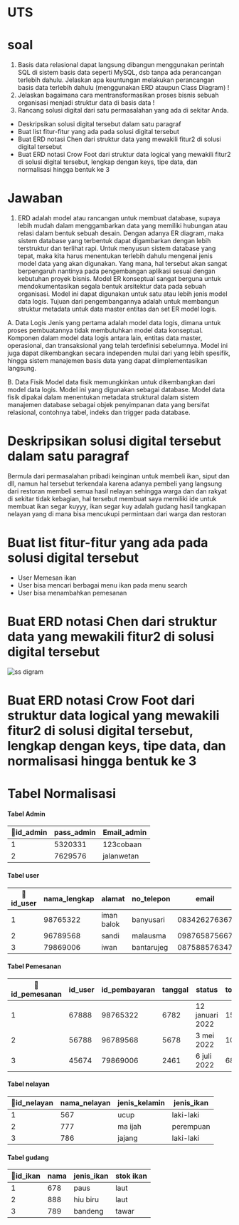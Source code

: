# UTS

# soal
1. Basis data relasional dapat langsung dibangun menggunakan perintah SQL di sistem basis data seperti MySQL, dsb tanpa ada perancangan terlebih dahulu. Jelaskan apa keuntungan melakukan perancangan basis data terlebih dahulu (menggunakan ERD ataupun Class Diagram) !
2. Jelaskan bagaimana cara mentransformasikan proses bisnis sebuah organisasi menjadi struktur data di basis data !
3. Rancang solusi digital dari satu permasalahan yang ada di sekitar Anda. 
 - Deskripsikan solusi digital tersebut dalam satu paragraf
 - Buat list fitur-fitur yang ada pada solusi digital tersebut
 - Buat ERD notasi Chen dari struktur data yang mewakili fitur2 di solusi digital tersebut
 - Buat ERD notasi Crow Foot dari struktur data logical yang mewakili fitur2 di solusi digital tersebut, lengkap dengan keys, tipe data, dan normalisasi hingga bentuk ke 3

# Jawaban

1. ERD adalah model atau rancangan untuk membuat database, supaya lebih mudah dalam menggambarkan data yang memiliki hubungan atau relasi dalam bentuk sebuah desain. Dengan adanya ER diagram, maka sistem database yang terbentuk dapat digambarkan dengan lebih terstruktur dan terlihat rapi. Untuk menyusun sistem database yang tepat, maka kita harus menentukan terlebih dahulu mengenai jenis model data yang akan digunakan. Yang mana, hal tersebut akan sangat berpengaruh nantinya pada pengembangan aplikasi sesuai dengan kebutuhan proyek bisnis. Model ER konseptual sangat berguna untuk mendokumentasikan segala bentuk arsitektur data pada sebuah organisasi. Model ini dapat digunakan untuk satu atau lebih jenis model data logis. Tujuan dari pengembangannya adalah untuk membangun struktur metadata untuk data master entitas dan set ER model logis.

  A. Data Logis
  Jenis yang pertama adalah model data logis, dimana untuk proses pembuatannya tidak membutuhkan model data konseptual. Komponen dalam model data logis antara lain, entitas data master, operasional, dan transaksional yang telah terdefinisi sebelumnya. Model ini juga dapat dikembangkan secara independen mulai dari yang lebih spesifik, hingga sistem manajemen basis data yang dapat diimplementasikan langsung.

  B. Data Fisik
  Model data fisik memungkinkan untuk dikembangkan dari model data logis. Model ini yang digunakan sebagai database. Model data fisik dipakai dalam menentukan metadata struktural dalam sistem manajemen database sebagai objek penyimpanan data yang bersifat relasional, contohnya tabel, indeks dan trigger pada database.
 

# Deskripsikan solusi digital tersebut dalam satu paragraf
 Bermula dari permasalahan pribadi keinginan untuk membeli ikan, siput dan dll, namun hal tersebut terkendala karena adanya pembeli yang langsung dari restoran membeli semua hasil nelayan sehingga warga dan dan rakyat di sekitar tidak kebagian, hal tersebut membuat saya memiliki ide untuk membuat ikan segar kuyyy, ikan segar kuy adalah gudang hasil tangkapan nelayan yang di mana bisa mencukupi permintaan dari warga dan restoran

# Buat list fitur-fitur yang ada pada solusi digital tersebut 
 - User Memesan ikan
 - User bisa mencari berbagai menu ikan pada menu search 
 - User bisa menambahkan pemesanan 

# Buat ERD notasi Chen dari struktur data yang mewakili fitur2 di solusi digital tersebut
![ss digram](https://user-images.githubusercontent.com/80630206/159937545-33c4aec6-78c2-4c3d-bab7-61d8667d2fcc.jpeg)

# Buat ERD notasi Crow Foot dari struktur data logical yang mewakili fitur2 di solusi digital tersebut, lengkap dengan keys, tipe data, dan normalisasi hingga bentuk ke 3

# Tabel Normalisasi

#### Tabel Admin
|🔑id_admin|pass_admin|Email_admin|
|---|---|---|
|1|5320331|123cobaan|muhammadsantoso134@gmail.com|
|2|7629576|jalanwetan|iki45@gmail.com|

#### Tabel user
|🔑id_user|nama_lengkap|alamat|no_telepon|email|password|
|---|---|---|---|---|---|
|1|98765322|iman balok|banyusari|083426276367|iman123@gmail.com|456789|
|2|96789568|sandi|malausma|098765875667|sandi031@gmail.com|786457|
|3|79869006|iwan|bantarujeg|087588576347|iwan678@gmail.com|876413|

#### Tabel Pemesanan
|🔑id_pemesanan|id_user|id_pembayaran|tanggal|status|total_harga|
|---|---|---|---|---|---|
|1|67888|98765322|6782|12 januari 2022|150.000|
|2|56788|96789568|5678|3 mei 2022|1000.000|
|3|45674|79869006|2461|6 juli 2022|68.000|

#### Tabel nelayan
|🔑id_nelayan|nama_nelayan|jenis_kelamin|jenis_ikan|
|---|---|---|---|
|1|567|ucup|laki-laki|paus|
|2|777|ma ijah|perempuan|hiu buru|
|3|786|jajang|laki-laki|bandeng|


#### Tabel gudang
|🔑id_ikan|nama|jenis_ikan|stok ikan|
|---|---|---|---|
|1|678|paus|laut|78|
|2|888|hiu biru|laut|245|
|3|789|bandeng|tawar|2000|
